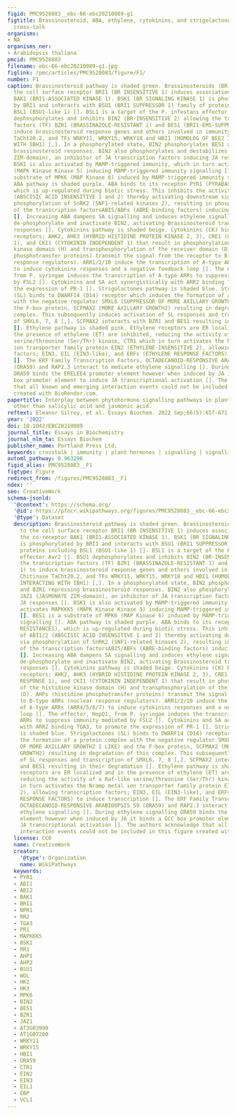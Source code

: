 ```yaml
---
figid: PMC9528083__ebc-66-ebc20210089-g1
figtitle: Brassinosteroid, ABA, ethylene, cytokinins, and strigolactones points of
  cross-talk
organisms:
- NA
organisms_ner:
- Arabidopsis thaliana
pmcid: PMC9528083
filename: ebc-66-ebc20210089-g1.jpg
figlink: /pmc/articles/PMC9528083/figure/F1/
number: F1
caption: Brassinosteroid pathway is shaded green. Brassinosteroids (BR) binding to
  the cell surface receptor BRI1 (BR INSENSITIVE 1) induces association with the co-receptor
  BAK1 (BRI1-ASSOCIATED KINASE 1). BSK1 (BR SIGNALING KINASE 1) is phosphorylated
  by BRI1 and interacts with BSU1 (BRI1 SUPPRESSOR 1) family of proteins including
  BSL1 (BSU1-like 1) []. BSL1 is a target of the P. infestans effector Avr2 []. BSU1
  dephosphorylates and inhibits BIN2 (BR-INSENSITIVE 2) allowing the transcription
  factors (TF) BZR1 (BRASSINAZOLE-RESISTANT 1) and BES1 (BRI1-EMS-SUPPRESSOR 1) to
  induce brassinosteroid response genes and others involved in immunity e.g. Chitinase
  TaCht20.2, and TFs WRKY11, WRKY15, WRKY18 and HBI1 (HOMOLOG OF BEE2 INTERACTING
  WITH IBH1) [,]. In a phosphorylated state, BIN2 phosphorylates BES1 and BZR1 repressing
  brassinosteroid responses. BIN2 also phosphorylates and destabilizes JAZ1 (JASMONATE
  ZIM-domain), an inhibitor of JA transcription factors inducing JA responses [].
  BSK1 is also activated by MAMP-triggered immunity, which in turn activates MAPKKK5
  (MAPK Kinase Kinase 5) inducing MAMP-triggered immunity signalling []. BES1 is a
  substrate of MPK6 (MAP Kinase 6) induced by MAMP-triggered immunity signalling [].
  ABA pathway is shaded purple. ABA binds to its receptor PYR1 (PYRABACTIN RESISTANCE1),
  which is up-regulated during biotic stress. This inhibits the activity of ABI1/2
  (ABSCISIC ACID INSENSITIVE 1 and 2) thereby activating downstream signalling via
  phosphorylation of SnRK2 (SNF1-related kinases 2), resulting in phosphorylation
  of the transcription factorsABI5/ABFs (ABRE-binding factors) inducing ABA responses
  []. Increasing ABA dampens SA signalling and induces ethylene signalling. ABI1/2
  de-phosphorylate and inactivate BIN2, activating Brassinosteroid transcriptional
  responses []. Cytokinins pathway is shaded beige. Cytokinins (CK) bind to their
  receptors; AHK2, AHK3 (HYBRID HISTIDINE PROTEIN KINASE 2, 3), CRE1 (CYTOKININ RESPONSE
  1), and CKI1 (CYTOKININ INDEPENDENT 1) that result in phosphorylation of the histidine
  kinase domain (H) and transphosphorylation of the receiver domain (D). AHPs (histidine
  phosphotransfer proteins) transmit the signal from the receptor to B-type ARRs (nuclear
  response regulators). ARR1/2/10 induce the transcription of A-type ARRs (ARR4/5/6/7)
  to induce cytokinins responses and a negative feedback loop []. The effector, HopQ1,
  from P. syringae induces the transcription of A-type ARRs to suppress immunity mediated
  by FSL2 []. Cytokinins and SA act synergistically with ARR2 binding TGA3, to promote
  the expression of PR-1 []. Strigolactones pathway is shaded blue. Strigolactones
  (SL) binds to DWARF14 (D14) receptor which induces the formation of a protein complex
  with the negative regulator SMXL6 (SUPPRESSOR OF MORE AXILLARY GROWTH2 1 LIKE) and
  the F-box protein, SCFMAX2 (MORE AXILLARY GROWTH2) resulting in degradation of this
  complex. This subsequently induces activation of SL responses and transcription
  of SMXL6, 7, 8 [,]. SCFMAX2 interacts with BZR1 and BES1 resulting in their degradation
  []. Ethylene pathway is shaded pink. Ethylene receptors are ER localized and in
  the presence of ethylene (ET) are inhibited, reducing the activity of a Raf-like
  serine/threonine (Ser/Thr) kinase, CTR1 which in turn activates the Nramp metal
  ion transporter family protein EIN2 (ETHYLENE-INSENSITIVE 2), allowing transcription
  factors; EIN3, EIL (EIN3-like), and ERFs (ETHYLENE RESPONSE FACTORS) to induce transcription
  []. The ERF Family Transcription Factors, OCTADECANOID-RESPONSIVE ARABIDOPSIS 59
  (ORA59) and RAP2.3 interact to mediate ethylene signalling []. During ethylene signalling
  ORA59 binds the ERELEE4 promoter element however when induced by JA it binds a GCC
  box promoter element to induce JA transcriptional activation []. The authors acknowledge
  that all known and emerging interaction events could not be included in this figure
  created with BioRender.com.
papertitle: Interplay between phytohormone signalling pathways in plant defence –
  other than salicylic acid and jasmonic acid.
reftext: Eleanor Gilroy, et al. Essays Biochem. 2022 Sep;66(5):657-671.
year: '2022'
doi: 10.1042/EBC20210089
journal_title: Essays in Biochemistry
journal_nlm_ta: Essays Biochem
publisher_name: Portland Press Ltd.
keywords: crosstalk | immunity | plant hormones | signalling | signalling hubs
automl_pathway: 0.963296
figid_alias: PMC9528083__F1
figtype: Figure
redirect_from: /figures/PMC9528083__F1
ndex: ''
seo: CreativeWork
schema-jsonld:
  '@context': https://schema.org/
  '@id': https://pfocr.wikipathways.org/figures/PMC9528083__ebc-66-ebc20210089-g1.html
  '@type': Dataset
  description: Brassinosteroid pathway is shaded green. Brassinosteroids (BR) binding
    to the cell surface receptor BRI1 (BR INSENSITIVE 1) induces association with
    the co-receptor BAK1 (BRI1-ASSOCIATED KINASE 1). BSK1 (BR SIGNALING KINASE 1)
    is phosphorylated by BRI1 and interacts with BSU1 (BRI1 SUPPRESSOR 1) family of
    proteins including BSL1 (BSU1-like 1) []. BSL1 is a target of the P. infestans
    effector Avr2 []. BSU1 dephosphorylates and inhibits BIN2 (BR-INSENSITIVE 2) allowing
    the transcription factors (TF) BZR1 (BRASSINAZOLE-RESISTANT 1) and BES1 (BRI1-EMS-SUPPRESSOR
    1) to induce brassinosteroid response genes and others involved in immunity e.g.
    Chitinase TaCht20.2, and TFs WRKY11, WRKY15, WRKY18 and HBI1 (HOMOLOG OF BEE2
    INTERACTING WITH IBH1) [,]. In a phosphorylated state, BIN2 phosphorylates BES1
    and BZR1 repressing brassinosteroid responses. BIN2 also phosphorylates and destabilizes
    JAZ1 (JASMONATE ZIM-domain), an inhibitor of JA transcription factors inducing
    JA responses []. BSK1 is also activated by MAMP-triggered immunity, which in turn
    activates MAPKKK5 (MAPK Kinase Kinase 5) inducing MAMP-triggered immunity signalling
    []. BES1 is a substrate of MPK6 (MAP Kinase 6) induced by MAMP-triggered immunity
    signalling []. ABA pathway is shaded purple. ABA binds to its receptor PYR1 (PYRABACTIN
    RESISTANCE1), which is up-regulated during biotic stress. This inhibits the activity
    of ABI1/2 (ABSCISIC ACID INSENSITIVE 1 and 2) thereby activating downstream signalling
    via phosphorylation of SnRK2 (SNF1-related kinases 2), resulting in phosphorylation
    of the transcription factorsABI5/ABFs (ABRE-binding factors) inducing ABA responses
    []. Increasing ABA dampens SA signalling and induces ethylene signalling. ABI1/2
    de-phosphorylate and inactivate BIN2, activating Brassinosteroid transcriptional
    responses []. Cytokinins pathway is shaded beige. Cytokinins (CK) bind to their
    receptors; AHK2, AHK3 (HYBRID HISTIDINE PROTEIN KINASE 2, 3), CRE1 (CYTOKININ
    RESPONSE 1), and CKI1 (CYTOKININ INDEPENDENT 1) that result in phosphorylation
    of the histidine kinase domain (H) and transphosphorylation of the receiver domain
    (D). AHPs (histidine phosphotransfer proteins) transmit the signal from the receptor
    to B-type ARRs (nuclear response regulators). ARR1/2/10 induce the transcription
    of A-type ARRs (ARR4/5/6/7) to induce cytokinins responses and a negative feedback
    loop []. The effector, HopQ1, from P. syringae induces the transcription of A-type
    ARRs to suppress immunity mediated by FSL2 []. Cytokinins and SA act synergistically
    with ARR2 binding TGA3, to promote the expression of PR-1 []. Strigolactones pathway
    is shaded blue. Strigolactones (SL) binds to DWARF14 (D14) receptor which induces
    the formation of a protein complex with the negative regulator SMXL6 (SUPPRESSOR
    OF MORE AXILLARY GROWTH2 1 LIKE) and the F-box protein, SCFMAX2 (MORE AXILLARY
    GROWTH2) resulting in degradation of this complex. This subsequently induces activation
    of SL responses and transcription of SMXL6, 7, 8 [,]. SCFMAX2 interacts with BZR1
    and BES1 resulting in their degradation []. Ethylene pathway is shaded pink. Ethylene
    receptors are ER localized and in the presence of ethylene (ET) are inhibited,
    reducing the activity of a Raf-like serine/threonine (Ser/Thr) kinase, CTR1 which
    in turn activates the Nramp metal ion transporter family protein EIN2 (ETHYLENE-INSENSITIVE
    2), allowing transcription factors; EIN3, EIL (EIN3-like), and ERFs (ETHYLENE
    RESPONSE FACTORS) to induce transcription []. The ERF Family Transcription Factors,
    OCTADECANOID-RESPONSIVE ARABIDOPSIS 59 (ORA59) and RAP2.3 interact to mediate
    ethylene signalling []. During ethylene signalling ORA59 binds the ERELEE4 promoter
    element however when induced by JA it binds a GCC box promoter element to induce
    JA transcriptional activation []. The authors acknowledge that all known and emerging
    interaction events could not be included in this figure created with BioRender.com.
  license: CC0
  name: CreativeWork
  creator:
    '@type': Organization
    name: WikiPathways
  keywords:
  - PYR1
  - ABI1
  - ABI2
  - BAK1
  - BRI1
  - NPR1
  - RR2
  - TGA3
  - PR1
  - MAPKKK5
  - BSK1
  - RR1
  - AHP1
  - AHP2
  - BSU1
  - WOL
  - HK2
  - HK3
  - MPK6
  - BIN2
  - BES1
  - BZR1
  - JAZ1
  - AT3G03990
  - AT1G07200
  - WRKY11
  - WRKY15
  - HBI1
  - ORA59
  - CTR1
  - EIN2
  - EIN3
  - EIL1
  - EBP
  - VCL1
---
```


